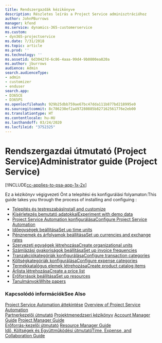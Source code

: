 ```yaml
---
title: Rendszergazdák kézikönyve
description: Részletes leírás a Project Service adminisztrációhoz
author: JohnPBurrows
manager: kfend
ms.service: dynamics-365-customerservice
ms.custom:
- dyn365-projectservice
ms.date: 7/31/2018
ms.topic: article
ms.prod: ''
ms.technology: ''
ms.assetid: 6d30427d-6c86-4aaa-99d4-9b0800ea820a
ms.author: jburrows
audience: Admin
search.audienceType:
- admin
- customizer
- enduser
search.app:
- D365CE
- D365PS
ms.openlocfilehash: 929b25dbb759ae67bc47dda111b877bd218995e0
ms.sourcegitcommit: 8c786230ef2a497280885b827162561776e2eb00
ms.translationtype: HT
ms.contentlocale: hu-HU
ms.lasthandoff: 03/24/2020
ms.locfileid: "3752325"
---
```

# <a name="administrator-guide-project-service"></a><span data-ttu-id="501b7-103">Rendszergazdai útmutató (Project Service)</span><span class="sxs-lookup"><span data-stu-id="501b7-103">Administrator guide (Project Service)</span></span>

[!INCLUDE[cc-applies-to-psa-app-1x-2x](../includes/cc-applies-to-psa-app-1x-2x.md)]

<span data-ttu-id="501b7-104">Ez a kézikönyv végigvezeti Önt a telepítési és konfigurálási folyamaton:</span><span class="sxs-lookup"><span data-stu-id="501b7-104">This guide takes you through the process of installing and configuing :</span></span>  
  
- [<span data-ttu-id="501b7-105">Telepítés és testreszabás</span><span class="sxs-lookup"><span data-stu-id="501b7-105">Install and customize</span></span>](install-customize.md)
- [<span data-ttu-id="501b7-106">Kísérletezés bemutató adatokkal</span><span class="sxs-lookup"><span data-stu-id="501b7-106">Experiment with demo data</span></span>](use-demo-data.md)
- [<span data-ttu-id="501b7-107">Project Service Automation konfigurálása</span><span class="sxs-lookup"><span data-stu-id="501b7-107">Configure Project Service Automation</span></span>](configure.md)
- [<span data-ttu-id="501b7-108">Időegységek beállítása</span><span class="sxs-lookup"><span data-stu-id="501b7-108">Set up time units</span></span>](set-up-time-units.md)
- [<span data-ttu-id="501b7-109">Pénznemek és árfolyamok beállítása</span><span class="sxs-lookup"><span data-stu-id="501b7-109">Set up currencies and exchange rates</span></span>](set-up-currencies-exchange-rates.md)
- [<span data-ttu-id="501b7-110">Szervezeti egységek létrehozása</span><span class="sxs-lookup"><span data-stu-id="501b7-110">Create organizational units</span></span>](create-organizational-units.md)
- [<span data-ttu-id="501b7-111">Számlázási gyakoriságok beállítása</span><span class="sxs-lookup"><span data-stu-id="501b7-111">Set up invoice frequencies</span></span>](set-up-invoice-frequencies.md)
- [<span data-ttu-id="501b7-112">Tranzakciókategóriák konfigurálása</span><span class="sxs-lookup"><span data-stu-id="501b7-112">Configure transaction categories</span></span>](configure-transaction-categories.md)
- [<span data-ttu-id="501b7-113">Költségkategóriák konfigurálása</span><span class="sxs-lookup"><span data-stu-id="501b7-113">Configure expense categories</span></span>](configure-expense-categories.md)
- [<span data-ttu-id="501b7-114">Termékkatalógus elemek létrehozása</span><span class="sxs-lookup"><span data-stu-id="501b7-114">Create product catalog items</span></span>](create-product-catalog-items.md)
- [<span data-ttu-id="501b7-115">Árlista létrehozása</span><span class="sxs-lookup"><span data-stu-id="501b7-115">Create a price list</span></span>](create-price-list.md)
- [<span data-ttu-id="501b7-116">Erőforrások beállítása</span><span class="sxs-lookup"><span data-stu-id="501b7-116">Set up resources</span></span>](set-up-resources.md)
- [<span data-ttu-id="501b7-117">Tanulmányok</span><span class="sxs-lookup"><span data-stu-id="501b7-117">White papers</span></span>](white-papers.md)
  
### <a name="see-also"></a><span data-ttu-id="501b7-118">Kapcsolódó információk</span><span class="sxs-lookup"><span data-stu-id="501b7-118">See Also</span></span>  
 <span data-ttu-id="501b7-119">[Project Service Automation áttekintése](../project-service/overview.md)  </span><span class="sxs-lookup"><span data-stu-id="501b7-119">[Overview of Project Service Automation](../project-service/overview.md)  </span></span>  
 <span data-ttu-id="501b7-120">[Partnerkezelői útmutató](../project-service/account-manager-guide.md) [Projektmenedzseri kézikönyv](../project-service/project-manager-guide.md) </span><span class="sxs-lookup"><span data-stu-id="501b7-120">[Account Manager Guide](../project-service/account-manager-guide.md) [Project Manager Guide](../project-service/project-manager-guide.md) </span></span>  
 <span data-ttu-id="501b7-121">[Erőforrás-kezelői útmutató](../project-service/resource-manager-guide.md) </span><span class="sxs-lookup"><span data-stu-id="501b7-121">[Resource Manager Guide](../project-service/resource-manager-guide.md) </span></span>  
 [<span data-ttu-id="501b7-122">Idő, Költségek és Együttműködési útmutató</span><span class="sxs-lookup"><span data-stu-id="501b7-122">Time, Expense, and Collaboration Guide</span></span>](../project-service/time-expense-collaboration-guide.md)
